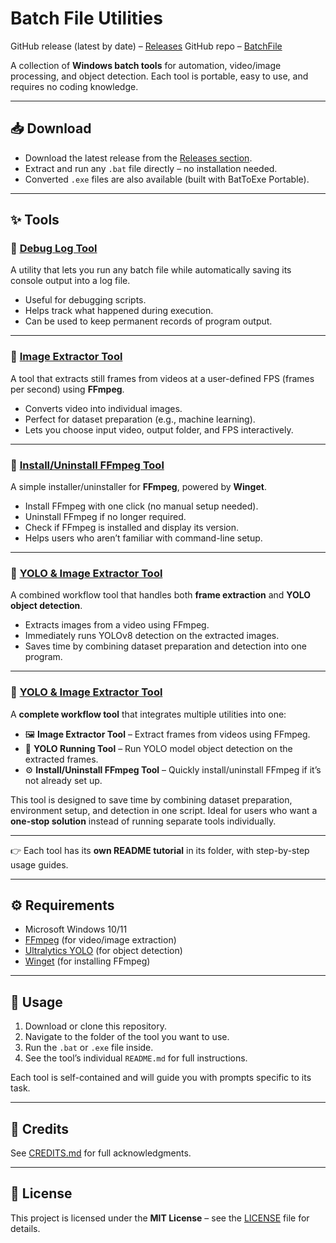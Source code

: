 # Batch File Utilities

GitHub release (latest by date) – [Releases](https://github.com/kerklangsi/BatchFile/releases)
GitHub repo – [BatchFile](https://github.com/kerklangsi/BatchFile)

A collection of **Windows batch tools** for automation, video/image processing, and object detection. Each tool is portable, easy to use, and requires no coding knowledge.

---

## 📥 Download

* Download the latest release from the [Releases section](https://github.com/kerklangsi/BatchFile/releases).
* Extract and run any `.bat` file directly – no installation needed.
* Converted `.exe` files are also available (built with BatToExe Portable).

---

## ✨ Tools

### 🔹 [Debug Log Tool](Debug%20Log%20Tool/README.md)

A utility that lets you run any batch file while automatically saving its console output into a log file.

* Useful for debugging scripts.
* Helps track what happened during execution.
* Can be used to keep permanent records of program output.

---

### 🔹 [Image Extractor Tool](Image%20Extractor%20Tool/README.md)

A tool that extracts still frames from videos at a user-defined FPS (frames per second) using **FFmpeg**.

* Converts video into individual images.
* Perfect for dataset preparation (e.g., machine learning).
* Lets you choose input video, output folder, and FPS interactively.

---

### 🔹 [Install/Uninstall FFmpeg Tool](Install%20unistall%20Ffmpeg%20Tool/README.md)

A simple installer/uninstaller for **FFmpeg**, powered by **Winget**.

* Install FFmpeg with one click (no manual setup needed).
* Uninstall FFmpeg if no longer required.
* Check if FFmpeg is installed and display its version.
* Helps users who aren’t familiar with command-line setup.

---

### 🔹 [YOLO & Image Extractor Tool](YOLO%20&%20Image%20Extractor%20Tool/README.md)

A combined workflow tool that handles both **frame extraction** and **YOLO object detection**.

* Extracts images from a video using FFmpeg.
* Immediately runs YOLOv8 detection on the extracted images.
* Saves time by combining dataset preparation and detection into one program.

---

### 🔹 [YOLO & Image Extractor Tool](YOLO%20&%20Image%20Extractor%20Tool/README.md)

A **complete workflow tool** that integrates multiple utilities into one:

* 🖼 **Image Extractor Tool** – Extract frames from videos using FFmpeg.
* 🤖 **YOLO Running Tool** – Run YOLO model object detection on the extracted frames.
* ⚙ **Install/Uninstall FFmpeg Tool** – Quickly install/uninstall FFmpeg if it’s not already set up.

This tool is designed to save time by combining dataset preparation, environment setup, and detection in one script. Ideal for users who want a **one-stop solution** instead of running separate tools individually.

---

👉 Each tool has its **own README tutorial** in its folder, with step-by-step usage guides.

---
## ⚙ Requirements

* Microsoft Windows 10/11
* [FFmpeg](https://ffmpeg.org/) (for video/image extraction)
* [Ultralytics YOLO](https://github.com/ultralytics/ultralytics) (for object detection)
* [Winget](https://learn.microsoft.com/en-us/windows/package-manager/winget/) (for installing FFmpeg)

---

## 📖 Usage

1. Download or clone this repository.
2. Navigate to the folder of the tool you want to use.
3. Run the `.bat` or `.exe` file inside.
4. See the tool’s individual `README.md` for full instructions.

Each tool is self-contained and will guide you with prompts specific to its task.

---

## 🙌 Credits

See [CREDITS.md](CREDITS.md) for full acknowledgments.

---

## 📜 License

This project is licensed under the **MIT License** – see the [LICENSE](https://raw.githubusercontent.com/kerklangsi/BatchFile/refs/heads/main/LICENCE) file for details.
